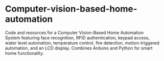 # Computer-vision-based-home-automation
Code and resources for a Computer Vision-Based Home Automation System featuring face recognition, RFID authentication, keypad access, water level automation, temperature control, fire detection, motion-triggered automation, and an LCD display. Combines Arduino and Python for smart home functionality.
